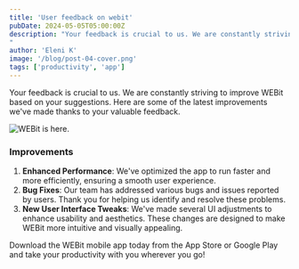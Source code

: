 ```yaml
---
title: 'User feedback on webit'
pubDate: 2024-05-05T05:00:00Z
description: "Your feedback is crucial to us. We are constantly striving to improve WEBit based on your suggestions. Here are some of the latest improvements.
"
author: 'Eleni K'
image: '/blog/post-04-cover.png'
tags: ['productivity', 'app']
---
```


Your feedback is crucial to us. We are constantly striving to improve WEBit based on your suggestions. Here are some of the latest improvements we've made thanks to your valuable feedback.

![WEBit is here.](/blog/post-01.png)

### Improvements

1. **Enhanced Performance**: We've optimized the app to run faster and more efficiently, ensuring a smooth user experience.
2. **Bug Fixes**: Our team has addressed various bugs and issues reported by users. Thank you for helping us identify and resolve these problems.
3. **New User Interface Tweaks**: We've made several UI adjustments to enhance usability and aesthetics. These changes are designed to make WEBit more intuitive and visually appealing.

Download the WEBit mobile app today from the App Store or Google Play and take your productivity with you wherever you go!
